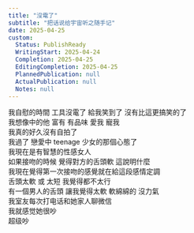 ```yaml
---
title: "沒電了"
subtitle: "把话说给宇宙听之随手记"
date: 2025-04-25
custom:
  Status: PublishReady
  WritingStart: 2025-04-24
  Completion: 2025-04-25
  EditingCompletion: 2025-04-25
  PlannedPublication: null
  ActualPublication: null
  Notes: null
---          
```

我自慰的時間 工具沒電了 給我笑到了 沒有比這更搞笑的了          
我想像中的他 富有 有品味 愛我 寵我          
我真的好久沒有自拍了        
我過了 戀愛中 teenage 少女的那個心態了          
我現在是有智慧的性感女人          
如果接吻的時候 覺得對方的舌頭軟 這說明什麼        
我現在覺得第一次接吻的感覺就在給這段感情定調        
舌頭太軟 或 太短 我覺得都不太行          
有一個男人的舌頭 讓我覺得太軟 軟綿綿的 沒力氣          
我室友每次打电话和她家人聊微信        
我就感觉她很吵        
超级吵          
      